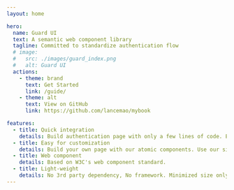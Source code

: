 ```yaml
---
layout: home

hero:
  name: Guard UI
  text: A semantic web component library
  tagline: Committed to standardize authentication flow
  # image:
  #   src: ./images/guard_index.png
  #   alt: Guard UI
  actions:
    - theme: brand
      text: Get Started
      link: /guide/
    - theme: alt
      text: View on GitHub
      link: https://github.com/lancemao/mybook

features:
  - title: Quick integration
    details: Build authentication page with only a few lines of code. Experience fast development like never before.
  - title: Easy for customization
    details: Build your own page with our atomic components. Use our simple APIs to customize your UI and auth flow.
  - title: Web component
    details: Based on W3C's web component standard.
  - title: Light-weight
    details: No 3rd party dependency, No framework. Minimized size only a few KB.
---
```

